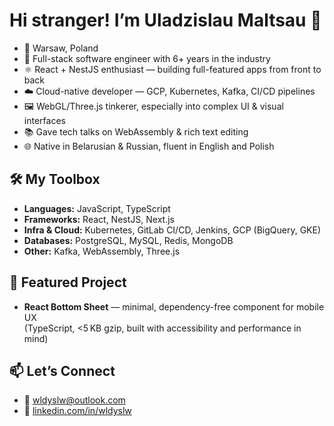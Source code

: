 # Hi stranger! I’m Uladzislau Maltsau 👋

- 📍 Warsaw, Poland
- 🧠 Full-stack software engineer with 6+ years in the industry
- ⚛️ React + NestJS enthusiast — building full-featured apps from front to back
- ☁️ Cloud-native developer — GCP, Kubernetes, Kafka, CI/CD pipelines
- 🖼️ WebGL/Three.js tinkerer, especially into complex UI & visual interfaces
- 📚 Gave tech talks on WebAssembly & rich text editing
- 🌐 Native in Belarusian & Russian, fluent in English and Polish

## 🛠️ My Toolbox

- **Languages:** JavaScript, TypeScript
- **Frameworks:** React, NestJS, Next.js
- **Infra & Cloud:** Kubernetes, GitLab CI/CD, Jenkins, GCP (BigQuery, GKE)
- **Databases:** PostgreSQL, MySQL, Redis, MongoDB
- **Other:** Kafka, WebAssembly, Three.js

## 🧩 Featured Project

- **React Bottom Sheet** — minimal, dependency-free component for mobile UX  
  (TypeScript, <5 KB gzip, built with accessibility and performance in mind)

## 📫 Let’s Connect

- 📧 [wldyslw@outlook.com](mailto:wldyslw@outlook.com)
- 💼 [linkedin.com/in/wldyslw](https://www.linkedin.com/in/wldyslw)
